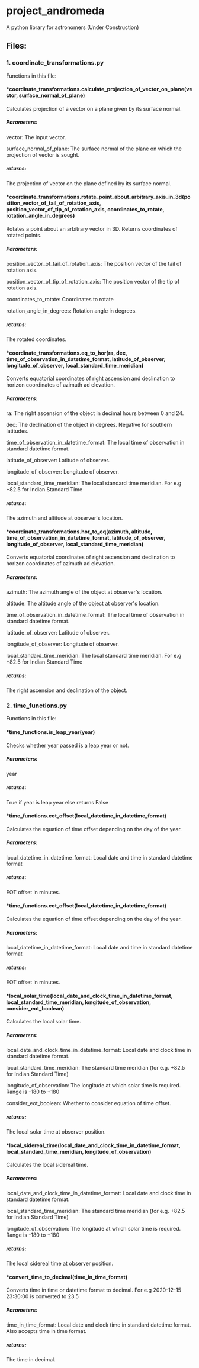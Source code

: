 # project_andromeda
A python library for astronomers (Under Construction)

## Files:

### 1. coordinate_transformations.py

Functions in this file:
####  *coordinate_transformations.calculate_projection_of_vector_on_plane(vector, surface_normal_of_plane)

Calculates projection of a vector on a plane given by its surface normal.

##### Parameters: 
vector: The input vector.

surface_normal_of_plane: The surface normal of the plane on which the projection of vector is sought.

##### returns:
The projection of vector on the plane defined by its surface normal.

####  *coordinate_transformations.rotate_point_about_arbitrary_axis_in_3d(position_vector_of_tail_of_rotation_axis, position_vector_of_tip_of_rotation_axis, coordinates_to_rotate, rotation_angle_in_degrees)

Rotates a point about an arbitrary vector in 3D. Returns coordinates of rotated points.
##### Parameters:

position_vector_of_tail_of_rotation_axis: The position vector of the tail of rotation axis.

position_vector_of_tip_of_rotation_axis: The position vector of the tip of rotation axis.

coordinates_to_rotate: Coordinates to rotate

rotation_angle_in_degrees: Rotation angle in degrees.

##### returns:

The rotated coordinates.

#### *coordinate_transformations.eq_to_hor(ra, dec, time_of_observation_in_datetime_format, latitude_of_observer, longitude_of_observer, local_standard_time_meridian)

Converts equatorial coordinates of right ascension and declination to horizon coordinates of azimuth ad elevation.

##### Parameters: 

ra: The right ascension of the object in decimal hours between 0 and 24. 

dec: The declination of the object in degrees. Negative for southern latitudes.

time_of_observation_in_datetime_format: The local time of observation in standard datetime format.

latitude_of_observer: Latitude of observer.

longitude_of_observer: Longitude of observer.

local_standard_time_meridian: The local standard time meridian. For e.g +82.5 for Indian Standard Time

##### returns:
The azimuth and altitude at observer's location.

####  *coordinate_transformations.hor_to_eq(azimuth, altitude,  time_of_observation_in_datetime_format, latitude_of_observer, longitude_of_observer, local_standard_time_meridian)

Converts equatorial coordinates of right ascension and declination to horizon coordinates of azimuth ad elevation.

##### Parameters: 

azimuth: The azimuth angle of the object at observer's location.

altitude: The altitude angle of the object at observer's location.

time_of_observation_in_datetime_format: The local time of observation in standard datetime format.

latitude_of_observer: Latitude of observer.

longitude_of_observer: Longitude of observer.

local_standard_time_meridian: The local standard time meridian. For e.g +82.5 for Indian Standard Time

##### returns:

The right ascension and declination of the object.


### 2. time_functions.py

Functions in this file:
####  *time_functions.is_leap_year(year)

Checks whether year passed is a leap year or not.

##### Parameters: 

year

##### returns:

True if year is leap year else returns False

#### *time_functions.eot_offset(local_datetime_in_datetime_format)

Calculates the equation of time offset depending on the day of the year.

##### Parameters: 

local_datetime_in_datetime_format: Local date and time in standard datetime format 

##### returns:

EOT offset in minutes.

#### *time_functions.eot_offset(local_datetime_in_datetime_format)

Calculates the equation of time offset depending on the day of the year.

##### Parameters: 

local_datetime_in_datetime_format: Local date and time in standard datetime format 

##### returns:

EOT offset in minutes.

#### *local_solar_time(local_date_and_clock_time_in_datetime_format, local_standard_time_meridian, longitude_of_observation, consider_eot_boolean)

Calculates the local solar time.

##### Parameters: 

local_date_and_clock_time_in_datetime_format: Local date and clock time in standard datetime format.

local_standard_time_meridian: The standard time meridian (for e.g. +82.5 for Indian Standard Time)

longitude_of_observation: The longitude at which solar time is required. Range is -180 to +180

consider_eot_boolean: Whether to consider equation of time offset.

##### returns:

The local solar time at observer position.

#### *local_sidereal_time(local_date_and_clock_time_in_datetime_format, local_standard_time_meridian, longitude_of_observation)

Calculates the local sidereal time.

##### Parameters:

local_date_and_clock_time_in_datetime_format: Local date and clock time in standard datetime format.

local_standard_time_meridian: The standard time meridian (for e.g. +82.5 for Indian Standard Time)

longitude_of_observation: The longitude at which solar time is required. Range is -180 to +180

##### returns:

The local sidereal time at observer position.

####  *convert_time_to_decimal(time_in_time_format)

Converts time in time or datetime format to decimal. For e.g 2020-12-15 23:30:00 is converted to 23.5

##### Parameters: 

time_in_time_format: Local date and clock time in standard datetime format. Also accepts time in time format.

##### returns:

The time in decimal.
